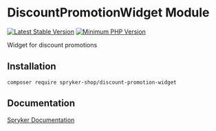 # DiscountPromotionWidget Module
[![Latest Stable Version](https://poser.pugx.org/spryker-shop/discount-promotion-widget/v/stable.svg)](https://packagist.org/packages/spryker-shop/discount-promotion-widget)
[![Minimum PHP Version](https://img.shields.io/badge/php-%3E%3D%208.0-8892BF.svg)](https://php.net/)

Widget for discount promotions

## Installation

```
composer require spryker-shop/discount-promotion-widget
```

## Documentation

[Spryker Documentation](https://docs.spryker.com)
